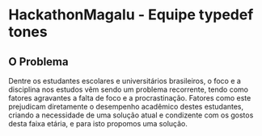 # HackathonMagalu - Equipe typedef tones

## O Problema

Dentre os estudantes escolares e universitários brasileiros, o foco e a disciplina nos estudos vêm sendo um problema recorrente, tendo como fatores agravantes a falta de foco e a procrastinação. 
Fatores como este prejudicam diretamente o desempenho acadêmico destes estudantes, criando a necessidade de uma solução atual e condizente com os gostos desta faixa etária, e para isto propomos uma solução.
